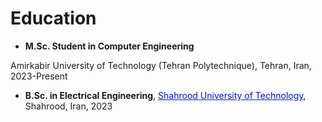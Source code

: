 Education
======
* **M.Sc. Student in Computer Engineering**

Amirkabir University of Technology (Tehran Polytechnique)</a>, Tehran, Iran, 2023-Present

* **B.Sc. in Electrical Engineering**, <a href="https://shahroodut.ac.ir/en/schools/index.php?id=S002" style="color: #0011DB; text-decoration: underline;"> Shahrood University of Technology</a>, Shahrood, Iran, 2023
